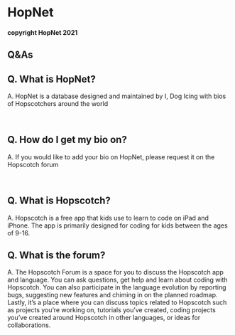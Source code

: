 <h1>HopNet</h1>
<h4>copyright HopNet 2021<h4>

<h2>Q&As</h2>

<h2>Q. What is HopNet?</h2>
<p>A. HopNet is a database designed and maintained by I, Dog Icing with bios of Hopscotchers around the world</p>
<br>
<h2>Q. How do I get my bio on?</h2>
<p>A. If you would like to add your bio on HopNet, please request it on the Hopscotch forum</p>
<br>
<h2>Q. What is Hopscotch?</h2>
<p>A. Hopscotch is a free app that kids use to learn to code on iPad and iPhone. The app is primarily designed for coding for kids between the ages of 9-16.</p>
<h2>Q. What is the forum?</h2>  
<p>A. The Hopscotch Forum is a space for you to discuss the Hopscotch app and language. You can ask questions, get help and learn about coding with Hopscotch. You can also participate in the language evolution by reporting bugs, suggesting new features and chiming in on the planned roadmap. Lastly, it’s a place where you can discuss topics related to Hopscotch such as projects you’re working on, tutorials you’ve created, coding projects you’ve created around Hopscotch in other languages, or ideas for collaborations.</p>
